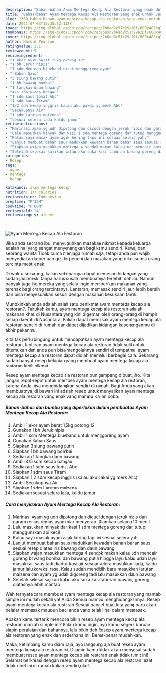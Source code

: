 ```yaml
---
description: "Bahan-bahan Ayam Mentega Kecap Ala Restoran yang enak Untuk Jualan"
title: "Bahan-bahan Ayam Mentega Kecap Ala Restoran yang enak Untuk Jualan"
slug: 1360-bahan-bahan-ayam-mentega-kecap-ala-restoran-yang-enak-untuk-jualan
date: 2021-07-03T15:35:52.132Z
image: https://img-global.cpcdn.com/recipes/2b6ad2c51c29a26f/680x482cq70/ayam-mentega-kecap-ala-restoran-foto-resep-utama.jpg
thumbnail: https://img-global.cpcdn.com/recipes/2b6ad2c51c29a26f/680x482cq70/ayam-mentega-kecap-ala-restoran-foto-resep-utama.jpg
cover: https://img-global.cpcdn.com/recipes/2b6ad2c51c29a26f/680x482cq70/ayam-mentega-kecap-ala-restoran-foto-resep-utama.jpg
author: Harold Pearson
ratingvalue: 3.1
reviewcount: 9
recipeingredient:
- "1 ekor ayam berat 15kg potong 12"
- "1 bh Jeruk nipis"
- "1 sdm Mentega blueband untuk menggoreng ayam"
- " Bahan Saus"
- "3 siung bawang putih"
- "1 bh bawang bombai"
- "1 tangkai daun bawang"
- "4/5 sdm kecap bangau"
- "1 sdm saus tomat Abc"
- "1 sdm saus Tiram"
- "1/2 sdm kecap inggris kalau aku pakai yg merk Abc"
- "Secukupnya Air"
- "1 sdm Larutan maizena"
- "sesuai selera lada kaldu jamur"
recipeinstructions:
- "Marinasi Ayam yg udh dipotong dan dicuci dengan jeruk nipis dan garam remas remas ayam biar menyerap. Diamkan selama 10 menit"
- "Lalu masukkan minyak dan kasi 1 sdm mentega goreng dan tutup menggunakan api kecil"
- "Kalau saya masak ayam agak kering tapi ini sesuai selera yah."
- "Lanjut membuat bahan saus madukkan kewadah bahan bahan saus sesuai resep diatas iris bawang dan daun bawang"
- "Siapkan wajan masukkan mentega 4 sendok makan kalau udh mencair goreng bawang bombai dan bawang putih hingga layu kalau udah layu masukkan saus tadi diaduk kasi air sesuai selera masukkan lada, kaldu jamur lalu koreksi rasa. Kalau sudah mendidih baru masukkan larutan maizena dan ayam yg udah digoreng tadi lalu masukkan daun bawang"
- "Setelah selesai sajikan kalau aku suka kasi taburan bawang goreng diatasnya lebih mantap"
categories:
- Resep
tags:
- ayam
- mentega
- kecap

katakunci: ayam mentega kecap 
nutrition: 137 calories
recipecuisine: Indonesian
preptime: "PT32M"
cooktime: "PT60M"
recipeyield: "4"
recipecategory: Dinner

---
```



![Ayam Mentega Kecap Ala Restoran](https://img-global.cpcdn.com/recipes/2b6ad2c51c29a26f/680x482cq70/ayam-mentega-kecap-ala-restoran-foto-resep-utama.jpg)

Jika anda seorang ibu, menyuguhkan masakan nikmat kepada keluarga adalah hal yang sangat menyenangkan bagi kamu sendiri. Kewajiban seorang  wanita Tidak cuma menjaga rumah saja, tetapi anda pun wajib menyediakan keperluan gizi terpenuhi dan masakan yang dikonsumsi orang tercinta mesti enak.

Di waktu  sekarang, kalian sebenarnya dapat memesan hidangan yang sudah jadi meski tanpa harus susah membuatnya terlebih dahulu. Namun banyak juga lho mereka yang selalu ingin memberikan makanan yang terenak bagi orang tercintanya. Lantaran, memasak sendiri jauh lebih bersih dan bisa menyesuaikan sesuai dengan makanan kesukaan famili. 



Mungkinkah anda adalah salah satu penikmat ayam mentega kecap ala restoran?. Tahukah kamu, ayam mentega kecap ala restoran adalah makanan khas di Nusantara yang kini digemari oleh orang-orang di hampir setiap daerah di Nusantara. Kalian dapat memasak ayam mentega kecap ala restoran sendiri di rumah dan dapat dijadikan hidangan kesenanganmu di akhir pekanmu.

Kita tak perlu bingung untuk mendapatkan ayam mentega kecap ala restoran, lantaran ayam mentega kecap ala restoran tidak sulit untuk ditemukan dan anda pun bisa mengolahnya sendiri di tempatmu. ayam mentega kecap ala restoran dapat diolah memalui berbagai cara. Sekarang sudah banyak resep kekinian yang membuat ayam mentega kecap ala restoran lebih nikmat.

Resep ayam mentega kecap ala restoran pun gampang dibuat, lho. Kita jangan repot-repot untuk membeli ayam mentega kecap ala restoran, karena Anda bisa menghidangkan sendiri di rumah. Bagi Anda yang akan membuatnya, di bawah ini adalah resep untuk menyajikan ayam mentega kecap ala restoran yang enak yang mampu Kalian coba.

<!--inarticleads1-->

##### Bahan-bahan dan bumbu yang diperlukan dalam pembuatan Ayam Mentega Kecap Ala Restoran:

1. Ambil 1 ekor ayam berat 1,5kg potong 12
1. Gunakan 1 bh Jeruk nipis
1. Ambil 1 sdm Mentega blueband untuk menggoreng ayam
1. Gunakan  Bahan Saus
1. Siapkan 3 siung bawang putih
1. Siapkan 1 bh bawang bombai
1. Sediakan 1 tangkai daun bawang
1. Ambil 4/5 sdm kecap bangau
1. Sediakan 1 sdm saus tomat Abc
1. Siapkan 1 sdm saus Tiram
1. Siapkan 1/2 sdm kecap inggris (kalau aku pakai yg merk Abc)
1. Ambil Secukupnya Air
1. Siapkan 1 sdm Larutan maizena
1. Sediakan sesuai selera lada, kaldu jamur




<!--inarticleads2-->

##### Cara menyiapkan Ayam Mentega Kecap Ala Restoran:

1. Marinasi Ayam yg udh dipotong dan dicuci dengan jeruk nipis dan garam remas remas ayam biar menyerap. Diamkan selama 10 menit
1. Lalu masukkan minyak dan kasi 1 sdm mentega goreng dan tutup menggunakan api kecil
1. Kalau saya masak ayam agak kering tapi ini sesuai selera yah.
1. Lanjut membuat bahan saus madukkan kewadah bahan bahan saus sesuai resep diatas iris bawang dan daun bawang
1. Siapkan wajan masukkan mentega 4 sendok makan kalau udh mencair goreng bawang bombai dan bawang putih hingga layu kalau udah layu masukkan saus tadi diaduk kasi air sesuai selera masukkan lada, kaldu jamur lalu koreksi rasa. Kalau sudah mendidih baru masukkan larutan maizena dan ayam yg udah digoreng tadi lalu masukkan daun bawang
1. Setelah selesai sajikan kalau aku suka kasi taburan bawang goreng diatasnya lebih mantap




Wah ternyata cara membuat ayam mentega kecap ala restoran yang mantab simple ini mudah sekali ya! Anda Semua mampu menghidangkannya. Resep ayam mentega kecap ala restoran Sesuai banget buat kita yang baru akan belajar memasak maupun bagi anda yang telah lihai dalam memasak.

Apakah kamu tertarik mencoba bikin resep ayam mentega kecap ala restoran mantab simple ini? Kalau kamu ingin, ayo kamu segera buruan siapin peralatan dan bahannya, lalu bikin deh Resep ayam mentega kecap ala restoran yang enak dan sederhana ini. Benar-benar mudah kan. 

Maka, ketimbang kamu diam saja, ayo langsung aja buat resep ayam mentega kecap ala restoran ini. Dijamin kamu tiidak akan menyesal sudah membuat resep ayam mentega kecap ala restoran enak tidak rumit ini! Selamat berkreasi dengan resep ayam mentega kecap ala restoran lezat tidak ribet ini di rumah kalian sendiri,oke!.

